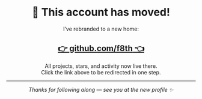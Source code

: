 <h1 align="center">🚀 This account has moved!</h1>

<p align="center">
  I’ve rebranded to a new home:  
</p>

<h2 align="center">
  <a href="https://github.com/f8th" target="_blank">
    👉 <b>github.com/f8th</b> 👈
  </a>
</h2>

<p align="center">
  All projects, stars, and activity now live there.  
  <br>
  Click the link above to be redirected in one step.
</p>

---

<p align="center">
  <i>Thanks for following along — see you at the new profile ✨</i>
</p>
